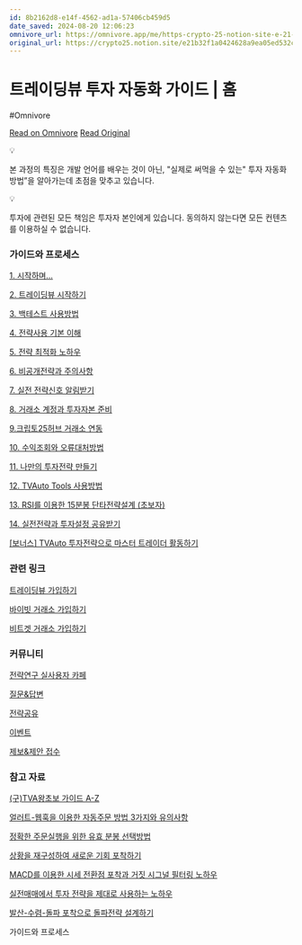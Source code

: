 ```yaml
---
id: 8b2162d8-e14f-4562-ad1a-57406cb459d5
date_saved: 2024-08-20 12:06:23
omnivore_url: https://omnivore.app/me/https-crypto-25-notion-site-e-21-b-32-f-1-a-0424628-a-9-ea-05-ed-1916dbfcfc6
original_url: https://crypto25.notion.site/e21b32f1a0424628a9ea05ed532c629e?v=98acf917d176451a9862b2b46e8efdcf
---
```


# 트레이딩뷰 투자 자동화 가이드 | 홈
#Omnivore
 
[Read on Omnivore](https://omnivore.app/me/https-crypto-25-notion-site-e-21-b-32-f-1-a-0424628-a-9-ea-05-ed-1916dbfcfc6)
[Read Original](https://crypto25.notion.site/e21b32f1a0424628a9ea05ed532c629e?v=98acf917d176451a9862b2b46e8efdcf)
 
💡

본 과정의 특징은 개발 언어를 배우는 것이 아닌, "실제로 써먹을 수 있는" 투자 자동화 방법”을 알아가는데 초점을 맞추고 있습니다. 

💡

투자에 관련된 모든 책임은 투자자 본인에게 있습니다. 동의하지 않는다면 모든 컨텐츠를 이용하실 수 없습니다. 

### 가이드와 프로세스

[1\. 시작하며…](https://crypto25.notion.site/1-e8a6bcb555ea4f66ac19de83efce353a?pvs=25)

[2\. 트레이딩뷰 시작하기](https://crypto25.notion.site/2-413f68cf65c342ab968010324b517019?pvs=25)

[3\. 백테스트 사용방법](https://crypto25.notion.site/3-0a02229b3de04d2fac7d21d557734edd?pvs=25)

[4\. 전략사용 기본 이해](https://crypto25.notion.site/4-7c00046114a14335afff7aea727a9dec?pvs=25)

[5\. 전략 최적화 노하우](https://crypto25.notion.site/5-47c434707bdf407c97d532d03287271f?pvs=25)

[6\. 비공개전략과 주의사항](https://crypto25.notion.site/6-2d794861ba6d4da186964283c470a275?pvs=25)

[7\. 실전 전략신호 알림받기](https://crypto25.notion.site/7-4d8274fbe05c4f86b740ef66bdc39c62?pvs=25)

[8\. 거래소 계정과 투자자본 준비](https://crypto25.notion.site/8-6b2e0cdf780546bfbcf47a16d8ce2aa6?pvs=25)

[9.크립토25허브 거래소 연동](https://crypto25.notion.site/9-25-6aca8a244d1a4ee8b2ce278252fa09a4?pvs=25)

[10\. 수익조회와 오류대처방법 ](https://crypto25.notion.site/10-b345a59d260d4b21b5fdc8fccadcb85b?pvs=25)

[11\. 나만의 투자전략 만들기 ](https://crypto25.notion.site/11-aae857c8aa3d445ca69fc4e24b40f6de?pvs=25)

[12\. TVAuto Tools 사용방법](https://crypto25.notion.site/12-TVAuto-Tools-3651d7ab96d34c1993d433c0084ec36b?pvs=25)

[13\. RSI를 이용한 15분봉 단타전략설계 (초보자)](https://crypto25.notion.site/13-RSI-15-7f6695a371aa4fa2ba6e513a31b60bb8?pvs=25)

[14\. 실전전략과 투자설정 공유받기 ](https://crypto25.notion.site/14-4809e9b758644df186a900dbf06e24b2?pvs=25)

[\[보너스\] TVAuto 투자전략으로 마스터 트레이더 활동하기](https://crypto25.notion.site/TVAuto-0b7dfa43febe4e47bb473e5b5e670b79?pvs=25)

### 관련 링크

[트레이딩뷰 가입하기 ](https://kr.tradingview.com/?aff%5Fid=115444&source=tvautoguide)

[바이빗 거래소 가입하기](https://partner.bybit.com/b/tvaguide)

[비트겟 거래소 가입하기](https://partner.bitget.com/bg/tvautoguide)

### 커뮤니티

[전략연구 실사용자 카페](https://cafe.naver.com/crypto25)

[질문&답변](https://cafe.naver.com/ArticleList.nhn?search.clubid=30746300&search.menuid=23&search.boardtype=L)

[전략공유](https://cafe.naver.com/ArticleList.nhn?search.clubid=30746300&search.menuid=38&search.boardtype=L)

[이벤트](https://cafe.naver.com/ArticleList.nhn?search.clubid=30746300&search.menuid=15&search.boardtype=L)

[제보&제안 접수](https://forms.gle/BmihPKkfbw6oguoh8)

### 참고 자료

[(구)TVA왕초보 가이드 A-Z](https://cafe.naver.com/crypto25/848)

[얼러트-웹훅을 이용한 자동주문 방법 3가지와 유의사항](https://kr.tradingview.com/chart/BTCUSDT.P/HLftWVgO/)

[정확한 주문실행을 위한 유효 분봉 선택방법](https://kr.tradingview.com/chart/BTCUSDT.P/cYH870Tn/)

[상황을 재구성하여 새로운 기회 포착하기](https://kr.tradingview.com/chart/USDCUSDT.P/nNGSOyjM/)

[MACD를 이용한 시세 전환점 포착과 거짓 시그널 필터링 노하우](https://kr.tradingview.com/chart/ACHUSDT.P/yTiCom70/)

[실전매매에서 투자 전략을 제대로 사용하는 노하우](https://kr.tradingview.com/chart/MAGICUSDT.P/iuCruXiB/)

[발산-수렴-돌파 포착으로 돌파전략 설계하기](https://kr.tradingview.com/chart/BTCUSDT.P/QtoHWLFS/)

가이드와 프로세스